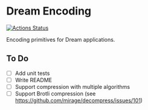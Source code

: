# Dream Encoding

[![Actions Status](https://github.com/tmattio/dream-encoding/workflows/CI/badge.svg)](https://github.com/tmattio/dream-encoding/actions)

Encoding primitives for Dream applications.

## To Do

- [ ] Add unit tests
- [ ] Write README
- [ ] Support compression with multiple algorithms
- [ ] Support Brotli compression (see https://github.com/mirage/decompress/issues/101)

